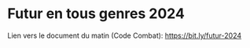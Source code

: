 # Futur en tous genres 2024

Lien vers le document du matin (Code Combat): https://bit.ly/futur-2024

